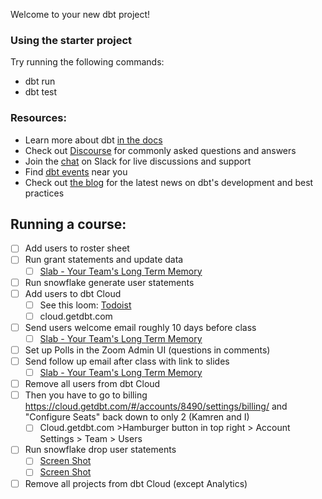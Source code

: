 Welcome to your new dbt project!

### Using the starter project

Try running the following commands:
- dbt run
- dbt test


### Resources:
- Learn more about dbt [in the docs](https://docs.getdbt.com/docs/introduction)
- Check out [Discourse](https://discourse.getdbt.com/) for commonly asked questions and answers
- Join the [chat](http://slack.getdbt.com/) on Slack for live discussions and support
- Find [dbt events](https://events.getdbt.com) near you
- Check out [the blog](https://blog.getdbt.com/) for the latest news on dbt's development and best practices

## Running a course:
-[ ] Add users to roster sheet
-[ ] Run grant statements and update data
   -[ ]  [Slab - Your Team's Long Term Memory](https://emilie.slab.com/posts/code-to-run-before-i672pvcx)
-[ ] Run snowflake generate user statements
-[ ] Add users to dbt Cloud
   -[ ] See this loom: [Todoist](https://www.loom.com/share/c93b8f4daf9043b7b8e032794821c378)
   -[ ] cloud.getdbt.com
-[ ] Send users welcome email roughly 10 days before class
   -[ ] [Slab - Your Team's Long Term Memory](https://emilie.slab.com/posts/getting-started-data-engineering-with-dbt-amhsp8ah)
-[ ] Set up Polls in the Zoom Admin UI (questions in comments)
-[ ] Send follow up email after class with link to slides
   -[ ] [Slab - Your Team's Long Term Memory](https://emilie.slab.com/posts/follow-up-data-engineering-with-dbt-pdi4zpyb)
-[ ] Remove all users from dbt Cloud
-[ ] Then you have to go to billing https://cloud.getdbt.com/#/accounts/8490/settings/billing/ and "Configure Seats" back down to only 2 (Kamren and I)
   -[ ] Cloud.getdbt.com >Hamburger button in top right >  Account Settings > Team > Users
-[ ] Run snowflake drop user statements
   -[ ] [Screen Shot](https://www.loom.com/share/c34e57aef2954782bcc20ffd4a55b55f)
   -[ ] [Screen Shot](https://www.loom.com/share/82a26b77474d4f67a8833978fa92afe2)
-[ ] Remove all projects from dbt Cloud (except Analytics)
